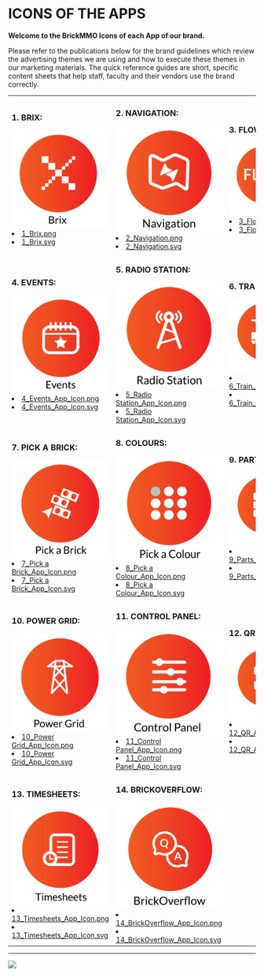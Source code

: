 # ICONS OF THE APPS
<style>@import url("//readme.codeadam.ca/readme.css");</style>

**Welcome to the BrickMMO Icons of each App of our brand.**

Please refer to the publications below for the brand guidelines which review the advertising themes we are using and how to execute these themes in our marketing materials. The quick reference guides are short, specific content sheets that help staff, faculty and their vendors use the brand correctly.

<table style="width:100%;">
<tr>
<td width="25%">

<h3>1. BRIX:</h3>

<img src="1_Brix.png">

<li><a href="1_Brix.png" download>1_Brix.png</a></li>
<li><a href="1_Brix.svg" download>1_Brix.svg</a></li>
</td>

<td width="25%">

<h3>2. NAVIGATION:</h3>

<img src="2_Navigation.png">

<li><a href="2_Navigation.png" download>2_Navigation.png</a></li>
<li><a href="2_Navigation.svg" download>2_Navigation.svg</a></li>

</td>

<td width="25%">

<h3>3. FLOW:</h3>

<img src="3_Flow.png">

<li><a href="3_Flow.png" download>3_Flow.png</a></li>
<li><a href="3_Flow.svg" download>3_Flow.svg</a></li>

</td>
<td width="25%">

<h3>4. EVENTS:</h3>

<img src="4_Events.png">

<li><a href="4_Events.png" download>4_Events.png</a></li>
<li><a href="4_Events.svg" download>4_Events.svg</a></li>

</td>

</tr>

</td>
<tr>
<td width="25%">

<h3>4. EVENTS:</h3>

<img src="4_Events_App_Icon.png">

<li><a href="4_Events_App_Icon.png" download>4_Events_App_Icon.png</a></li>
<li><a href="svg/4_Events_App_Icon.svg" download>4_Events_App_Icon.svg</a></li>

</td>

<td width="25%">

<h3>5. RADIO STATION:</h3>

<img src="5_Radio Station_App_Icon.png">

<li><a href="5_Radio Station_App_Icon.png" download>5_Radio Station_App_Icon.png</a></li>
<li><a href="svg/5_Radio Station_App_Icon.svg" download>5_Radio Station_App_Icon.svg</a></li>

</td>

<td width="25%">

<h3>6. TRAIN:</h3>

<img src="6_Train_App_Icon.png">

<li><a href="6_Train_App_Icon.png" download>6_Train_App_Icon.png</a></li>
<li><a href="svg/6_Train_App_Icon.svg" download>6_Train_App_Icon.svg</a></li>

</td>

<tr>

<td width="25%">

<h3>7. PICK A BRICK:</h3>

<img src="7_Pick a Brick_App_Icon.png">

<li><a href="7_Pick a Brick_App_Icon.png" download>7_Pick a Brick_App_Icon.png</a></li>
<li><a href="svg/7_Pick a Brick_App_Icon.svg" download>7_Pick a Brick_App_Icon.svg</a></li>

</td>

<td width="25%">

<h3>8. COLOURS:</h3>

<img src="8_Pick a Colour_App_Icon.png">

<li><a href="8_Pick a Colour_App_Icon.png" download>8_Pick a Colour_App_Icon.png</a></li>
<li><a href="svg/8_Pick a Colour_App_Icon.svg" download>8_Pick a Colour_App_Icon.svg</a></li>

</td>

<td width="25%">

<h3>9. PARTS:</h3>

<img src="9_Parts_App_Icon.png">

<li><a href="9_Parts_App_Icon.png" download>9_Parts_App_Icon.png</a></li>
<li><a href="svg/9_Parts_App_Icon.svg" download>9_Parts_App_Icon.svg</a></li>

</td>

<tr>

<td width="25%">

<h3>10. POWER GRID:</h3>

<img src="10_Power Grid_App_Icon.png">

<li><a href="10_Power Grid_App_Icon.png" download>10_Power Grid_App_Icon.png</a></li>
<li><a href="svg/10_Power Grid_App_Icon.svg" download>10_Power Grid_App_Icon.svg</a></li>

</td>

<td width="25%">

<h3>11. CONTROL PANEL:</h3>

<img src="11_Control Panel_App_Icon.png">

<li><a href="11_Control Panel_App_Icon.png" download>11_Control Panel_App_Icon.png</a></li>
<li><a href="svg/11_Control Panel_App_Icon.svg" download>11_Control Panel_App_Icon.svg</a></li>

</td>

<td width="25%">

<h3>12. QR:</h3>

<img src="12_QR_App_Icon.png">

<li><a href="12_QR_App_Icon.png" download>12_QR_App_Icon.png</a></li>
<li><a href="svg/12_QR_App_Icon.svg" download>12_QR_App_Icon.svg</a></li>

<tr>

<td width="25%">

<h3>13. TIMESHEETS:</h3>

<img src="13_Timesheets_App_Icon.png">

<li><a href="13_Timesheets_App_Icon.png" download>13_Timesheets_App_Icon.png</a></li>
<li><a href="svg/13_Timesheets_App_Icon.svgg" download>13_Timesheets_App_Icon.svg</a></li>

</td>

<td width="25%">

<h3>14. BRICKOVERFLOW:</h3>

<img src="14_BrickOverflow_App_Icon.png">

<li><a href="14_BrickOverflow_App_Icon.png" download>14_BrickOverflow_App_Icon.png</a></li>
<li><a href="svg/14_BrickOverflow_App_Icon.svg" download>14_BrickOverflow_App_Icon.svg</a></li>

</td>


</td>

</tr>
</table>

---

<a href="https://brickmmo.com">
<img src="https://brickmmo.com/images/brickmmo-logo-horizontal.jpg" width="100">
</a>

